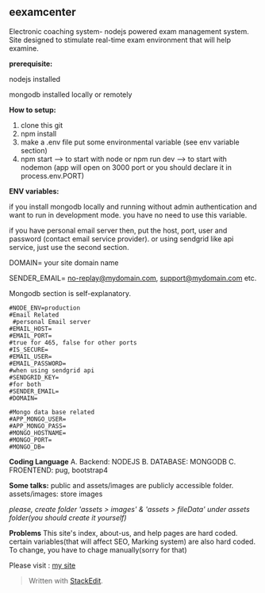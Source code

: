 ## **eexamcenter**
Electronic coaching system- nodejs powered exam management system.
Site designed to stimulate real-time exam environment that will help examine.

**prerequisite:**
 
 nodejs installed
 
 mongodb installed locally or remotely
 
 
**How to setup:**  
 1. clone this git 
 2. npm install 
 3. make a .env file put some environmental
    variable (see env variable section) 
 4. npm start --> to start with node
        or npm run dev --> to start with nodemon (app will open on 3000 port or you should declare it in process.env.PORT)


**ENV variables:**

if you install mongodb locally and running without admin authentication and want to run in development mode. you have no need to use this variable.

if you have personal email server then, put the host, port, user and password (contact email service provider).
or using sendgrid like api service, just use the second section.

DOMAIN= your site domain name

SENDER_EMAIL= no-replay@mydomain.com, support@mydomain.com etc.

Mongodb section is self-explanatory.

    #NODE_ENV=production
    #Email Related
     #personal Email server
    #EMAIL_HOST=
    #EMAIL_PORT=
    #true for 465, false for other ports
    #IS_SECURE=
    #EMAIL_USER=
    #EMAIL_PASSWORD=
    #when using sendgrid api
    #SENDGRID_KEY=
    #for both
    #SENDER_EMAIL=
    #DOMAIN=
    
    #Mongo data base related
    #APP_MONGO_USER=
    #APP_MONGO_PASS=
    #MONGO_HOSTNAME=
    #MONGO_PORT=
    #MONGO_DB=


**Coding Language**
A. Backend: NODEJS
B. DATABASE: MONGODB
C. FROENTEND: pug, bootstrap4


**Some talks:**
public and assets/images are publicly accessible folder.
assets/images: store images

*please, create folder 'assets > images' & 'assets > fileData' under assets folder(you should create it yourself)*


**Problems**
This site's index, about-us, and help pages are hard coded. 
certain variables(that will affect SEO, Marking system) are also hard coded. To change, you have to chage manually(sorry for that)

Please visit : [my site](https://onlinepgdexam.com)
> Written with [StackEdit](https://stackedit.io/).

